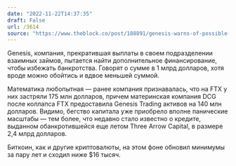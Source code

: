 ```yaml
---
date: "2022-11-22T14:37:35"
draft: False
url: /3614
source: "https://www.theblock.co/post/188891/genesis-warns-of-possible-bankruptcy-without-funding-bloomberg"
---
```


Genesis, компания, прекратившая выплаты в своем подразделении взаимных займов, пытается найти дополнительное финансирование, чтобы избежать банкротства. Говорят о сумме в 1 млрд долларов, хотя вроде можно обойтись и вдвое меньшей суммой. 

Математика любопытная — ранее компания признавалась, что на FTX у них застряли 175 млн долларов, причем материнская компания DCG после коллапса FTX предоставила Genesis Trading активов на 140 млн долларов. Видимо, бегство капитала уже приобрело вполне панические масштабы — тем более, что недавно стало известно о кредите, выданном обанкротившейся еще летом Three Arrow Capital, в размере 2,4 млрд долларов.

Биткоин, как и другие криптовалюты, на этом фоне обновил минимумы за пару лет и сходил ниже $16 тысяч.
